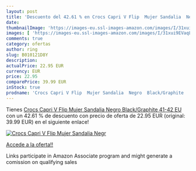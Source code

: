 ```yaml
---
layout: post
title: 'Descuento del 42.61 % en Crocs Capri V Flip  Mujer Sandalia  Negr'
date: 
thumbnailImage: 'https://images-eu.ssl-images-amazon.com/images/I/31xui9EVaqL._SL200_.jpg'
images: [ 'https://images-eu.ssl-images-amazon.com/images/I/31xui9EVaqL._SL200_.jpg' ]
comments: true
category: ofertas
author: ring
slug: B010121D8Y
description:
actualPrice: 22.95 EUR
currency: EUR
price: 22.95
comparePrice: 39.99 EUR
inStock: true
prodname: 'Crocs Capri V Flip  Mujer Sandalia  Negro  Black/Graphite   41-42 EU'
---
```


Tienes [Crocs Capri V Flip  Mujer Sandalia  Negro  Black/Graphite   41-42 EU](https://www.amazon.es/dp/B010121D8Y/?tag=tolees-21) con un 42.61 % de descuento con precio de oferta de 22.95 EUR (original: 39.99 EUR) en el siguiente enlace!

[![Crocs Capri V Flip  Mujer Sandalia  Negr](https://images-eu.ssl-images-amazon.com/images/I/31xui9EVaqL._SL200_.jpg)](https://www.amazon.es/dp/B010121D8Y/?tag=tolees-21)

[Accede a la oferta!!](https://www.amazon.es/dp/B010121D8Y/?tag=tolees-21)

Links participate in Amazon Associate program and might generate a comission on qualifying sales


